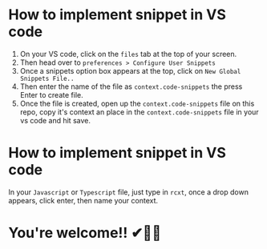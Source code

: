 # How to implement snippet in VS code
1. On your VS code, click on the `files` tab at the top of your screen.
2. Then head over to `preferences > Configure User Snippets`
3. Once a snippets option box appears at the top, click on `New Global Snippets File..`
4. Then enter the name of the file as `context.code-snippets` the press Enter to create file.
5. Once the file is created, open up the `context.code-snippets` file on this repo, copy it's context an place in the `context.code-snippets` file in your vs code and hit save.

# How to implement snippet in VS code
In your `Javascript` or `Typescript` file, just type in `rcxt`, once a drop down appears, click enter, then name your context.

# You're welcome!! ✔🎉💕
